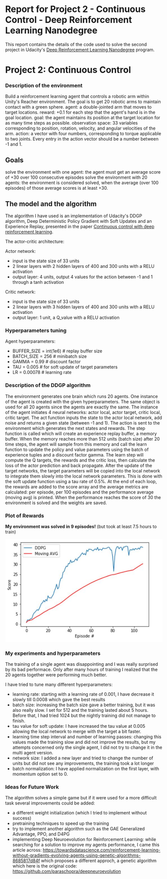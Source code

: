 
[image1]: plot_rewards.jpg

# Report for Project 2 - Continuous Control - Deep Reinforcement Learning Nanodegree


This report contains the details of the code used to solve the second project in Udacity's [Deep Reinforcement Learning Nanodegree](https://www.udacity.com/course/deep-reinforcement-learning-nanodegree--nd893) program.  


# Project 2: Continuous Control

### Description of the environment 

Build a reinforcement learning agent that controls a robotic arm within Unity's Reacher environment. The goal is to get 20 robotic arms to maintain contact with a green sphere.
agent: a double-jointed arm that moves to target locations. 
reward:  +0.1 for each step that the agent's hand is in the goal location. 
goal: the agent maintains its position at the target location for as many time steps as possible.
observation space: 33 variables corresponding to position, rotation, velocity, and angular velocities of the arm. 
action: a vector with four numbers, corresponding to torque applicable to two joints. Every entry in the action vector should be a number between -1 and 1.

## Goals
solve the environment with one agent: the agent must get an average score of +30 over 100 consecutive episodes
solve the environment with 20 agents: the environment is considered solved, when the average (over 100 episodes) of those average scores is at least +30. 


## The model and the algorithm

 The algorithm I have used is an implementation of Udacity's DDGP algorithm, Deep Deterministic Policy Gradient with Soft Updates and an Experience Replay, presented in the paper [Continuous control with deep reinforcement learning](https://arxiv.org/pdf/1509.02971.pdf).

 The actor-critic architecture:
 
 Actor network:
 - input is the state size of 33 units 
 - 2 linear layers with 2 hidden layers of 400 and 300 units with a RELU activation
 - output layer: 4 units, output 4 values for the action between -1 and 1 through a tanh activation
 
 Critic network:
 - input is the state size of 33 units 
 - 2 linear layers with 3 hidden layers of 400 and 300 units with a RELU activation
 - output layer: 1 unit, a Q_value  with a RELU activation

### Hyperparameters tuning

Agent hyperparameters:
- BUFFER_SIZE = int(1e6)  # replay buffer size
- BATCH_SIZE = 256        # minibatch size
- GAMMA = 0.99            # discount factor
- TAU = 0.005             # for soft update of target parameters
- LR = 0.00078            # learning rate 


### Description of the DDGP algorithm

The environment generates one brain which runs 20 agents.
One instance of the agent is created with the given hyperparameters. The same object is used for all 20 agents since the agents are exactly the same. The instance of the agent initiates 4 neural networks: actor local, actor target, critic local, critic target. 
The act function inputs the state to the actor local network, add noise and returns a given state (between -1 and 1). 
The action is sent to the environment which generates the next states and rewards. 
The step function is called which will create an experience replay buffer, a memory buffer. When the memory reaches more than 512 units (batch size) after 20 time steps, the agent will sample from this memory and call the learn function to update the policy and value parameters using the batch of experience tuples and a discount factor gamma.
The learn step will compute the Q targets, the rewards and the critic loss, then calculate the loss of the actor prediction and back propagate. After the update of the target networks, the target parameters will be copied into the local network to integrate them slowly into the local network parameters. This is done with the soft update function using a tau rate of 0.5%.
At the end of each loop, the rewards are added to the score array and the average metrics are calculated: per episode, per 100 episodes and the performance average (moving avg) is printed. When the performance reaches the score of 30 the environment is solved and the weights are saved.

	
### Plot of Rewards
**My environment was solved in 9 episodes!** (but took at least 7.5 hours to train)

![Plot of training scores][image1]


### My experiments and hyperparameters

 The training of a single agent was disappointing and I was really surprised by its bad performace.
 Only after many hours of training I realized that the 20 agents together were performing much better.

 I have tried to tune many different hyperparameters:
 - learning rate: starting with a learning rate of 0.001, I have decrease it slowly till 0.0008 which gave the best results
 - batch size: increasing the batch size gave a better training, but it was also really slow. I set for 512 and the training lasted about 5 hours. Before that, I had tried 1024 but the nightly training did not manage to finish.
 - tau value for soft update: I have increased the tau value at 0.005 allowing the local network to merge with the target a bit faster. 
 - learning time step interval and number of learning passes: changing this values made the training slow and did not improve the results, but my attempts concerned only the single agent, I did not try to change it in the multi agent version.
 - network size: I added a new layer and tried to change the number of units but did not see any improvements, the training took a lot longer
 - batch normalization: I have applied normalization on the first layer, with momentum option set to 0. 

### Ideas for Future Work

The algorithm solves a simple game but if it were used for a more difficult task several improvements could be added:
 - a different weight initialization (which I tried to implement without success)
 - pretraining techniques to speed up the training
 - try to implement another algorithm such as the GAE Generalized Advantage, PPO, and D4PG
 -  implementing Deep Neuroevolution for Reinforcement Learning: while searching for a solution to improve my agents performance, I came this article across: https://towardsdatascience.com/reinforcement-learning-without-gradients-evolving-agents-using-genetic-algorithms-8685817d84f
 which proposes a different approch, a genetic algorithm which  here is the original code: https://github.com/paraschopra/deepneuroevolution


